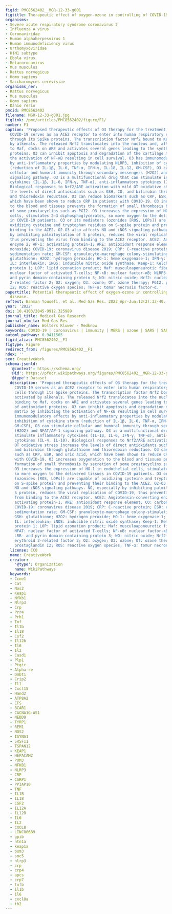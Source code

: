 ```yaml
---
figid: PMC8562402__MGR-12-33-g001
figtitle: Therapeutic effect of oxygen-ozone in controlling of COVID-19 disease
organisms:
- Severe acute respiratory syndrome coronavirus 2
- Influenza A virus
- Coronaviridae
- Human alphaherpesvirus 1
- Human immunodeficiency virus
- Orthomyxoviridae
- H1N1 subtype
- Ebola virus
- Betacoronavirus
- Mus musculus
- Rattus norvegicus
- Homo sapiens
- Saccharomyces cerevisiae
organisms_ner:
- Rattus norvegicus
- Mus musculus
- Homo sapiens
- Danio rerio
pmcid: PMC8562402
filename: MGR-12-33-g001.jpg
figlink: /pmc/articles/PMC8562402/figure/F1/
number: F1
caption: 'Proposed therapeutic effects of O3 therapy for the treatment of COVID-19.Note:
  COVID-19 serves as an ACE2 receptor to enter into human respiratory epithelial cells
  through its Spike proteins. The transcription factor Nrf2 bound to Keep-1 activated
  by alkenals. The released Nrf2 translocates into the nucleus and, after binding
  to Maf, docks on ARE and activates several genes leading to the synthesis of antioxidant
  proteins. O3 can inhibit apoptosis and degradation of the cartilage matrix by inhibiting
  the activation of NF-κB resulting in cell survival. O3 has immunomodulatory effects
  by anti-inflammatory properties by modulating NLRP3, inhibition of cytokine storm
  (reduction of IL-1β, IL-6, TNF-α, IFN-γ, IL-18, IL-12, GM-CSF), O3 can stimulate
  cellular and humoral immunity through secondary messengers (H2O2) and NFAT/AP-1
  signaling pathway. O3 is a multifunctional drug that can stimulate inflammatory
  cytokines (IL-1β, IL-6, IFN-γ, TNF-α), anti-inflammatory cytokines (IL-4, IL-10).
  Biological responses to Nrf2/ARE activation with mild OT oxidative stress increase
  the levels of direct antioxidants such as GSH, CO, and bilirubin through glutathione
  and thioredoxin reductase. O3 can reduce biomarkers such as CRP, ESR, and uric acid,
  which have been shown to reduce CRP in patients with COVID-19. O3 increases oxygenation
  to the blood and tissues prevents the formation of small thrombosis by secretion
  of some prostacyclins such as PGI2. O3 increases the expression of HO-1 in endothelial
  cells, stimulates 2–3 diphosphoglycerates, so more oxygen to the delivered tissues
  in COVID-19 patients. O3 or its mediators (ozonides [ROS, LOPs]) are capable of
  oxidizing cysteine and tryptophan residues on S-spike protein and preventing their
  binding to the ACE2. O2-O3 also affects NO and iNOS signaling pathways. NO, especially
  by inhibiting palmitoylation of S protein, reduces the viral replication of COVID-19,
  thus preventing the virus from binding to the ACE2 receptor. ACE2: Angiotensin-converting
  enzyme 2; AP-1: activating protein-1; ARE: antioxidant response element; CO: carbon
  monoxide; COVID-19: coronavirus disease 2019; CRP: C-reactive protein; ESR: erythrocyte
  sedimentation rate; GM-CSF: granulocyte-macrophage colony-stimulating factor; GSH:
  glutathione; H2O2: hydrogen peroxide; HO-1: heme oxygenase-1; IFN-γ: interferon-γ;
  IL: interleukin; iNOS: inducible nitric oxide synthase; Keep-1: Kelch like-ECH-associated
  protein 1; LOP: lipid ozonation product; Maf: musculoaponeurotic fibrosarcoma; NFAT:
  nuclear factor of activated T-cells; NF-κB: nuclear factor-κB; NLRP3: NOD-, LRR-
  and pyrin domain-containing protein 3; NO: nitric oxide; Nrf2: nuclear factor erythroid
  2-related factor 2; O2: oxygen; O3: ozone; OT: ozone therapy; PGI2: prostaglandin
  I2; ROS: reactive oxygen species; TNF-α: tomur necrosis factor-α.'
papertitle: Potential therapeutic effect of oxygen-ozone in controlling of COVID-19
  disease.
reftext: Bahman Yousefi, et al. Med Gas Res. 2022 Apr-Jun;12(2):33-40.
year: '2022'
doi: 10.4103/2045-9912.325989
journal_title: Medical Gas Research
journal_nlm_ta: Med Gas Res
publisher_name: Wolters Kluwer - Medknow
keywords: COVID-19 | coronavirus | immunity | MERS | ozone | SARS | SARS-CoV-2
automl_pathway: 0.9411505
figid_alias: PMC8562402__F1
figtype: Figure
redirect_from: /figures/PMC8562402__F1
ndex: ''
seo: CreativeWork
schema-jsonld:
  '@context': https://schema.org/
  '@id': https://pfocr.wikipathways.org/figures/PMC8562402__MGR-12-33-g001.html
  '@type': Dataset
  description: 'Proposed therapeutic effects of O3 therapy for the treatment of COVID-19.Note:
    COVID-19 serves as an ACE2 receptor to enter into human respiratory epithelial
    cells through its Spike proteins. The transcription factor Nrf2 bound to Keep-1
    activated by alkenals. The released Nrf2 translocates into the nucleus and, after
    binding to Maf, docks on ARE and activates several genes leading to the synthesis
    of antioxidant proteins. O3 can inhibit apoptosis and degradation of the cartilage
    matrix by inhibiting the activation of NF-κB resulting in cell survival. O3 has
    immunomodulatory effects by anti-inflammatory properties by modulating NLRP3,
    inhibition of cytokine storm (reduction of IL-1β, IL-6, TNF-α, IFN-γ, IL-18, IL-12,
    GM-CSF), O3 can stimulate cellular and humoral immunity through secondary messengers
    (H2O2) and NFAT/AP-1 signaling pathway. O3 is a multifunctional drug that can
    stimulate inflammatory cytokines (IL-1β, IL-6, IFN-γ, TNF-α), anti-inflammatory
    cytokines (IL-4, IL-10). Biological responses to Nrf2/ARE activation with mild
    OT oxidative stress increase the levels of direct antioxidants such as GSH, CO,
    and bilirubin through glutathione and thioredoxin reductase. O3 can reduce biomarkers
    such as CRP, ESR, and uric acid, which have been shown to reduce CRP in patients
    with COVID-19. O3 increases oxygenation to the blood and tissues prevents the
    formation of small thrombosis by secretion of some prostacyclins such as PGI2.
    O3 increases the expression of HO-1 in endothelial cells, stimulates 2–3 diphosphoglycerates,
    so more oxygen to the delivered tissues in COVID-19 patients. O3 or its mediators
    (ozonides [ROS, LOPs]) are capable of oxidizing cysteine and tryptophan residues
    on S-spike protein and preventing their binding to the ACE2. O2-O3 also affects
    NO and iNOS signaling pathways. NO, especially by inhibiting palmitoylation of
    S protein, reduces the viral replication of COVID-19, thus preventing the virus
    from binding to the ACE2 receptor. ACE2: Angiotensin-converting enzyme 2; AP-1:
    activating protein-1; ARE: antioxidant response element; CO: carbon monoxide;
    COVID-19: coronavirus disease 2019; CRP: C-reactive protein; ESR: erythrocyte
    sedimentation rate; GM-CSF: granulocyte-macrophage colony-stimulating factor;
    GSH: glutathione; H2O2: hydrogen peroxide; HO-1: heme oxygenase-1; IFN-γ: interferon-γ;
    IL: interleukin; iNOS: inducible nitric oxide synthase; Keep-1: Kelch like-ECH-associated
    protein 1; LOP: lipid ozonation product; Maf: musculoaponeurotic fibrosarcoma;
    NFAT: nuclear factor of activated T-cells; NF-κB: nuclear factor-κB; NLRP3: NOD-,
    LRR- and pyrin domain-containing protein 3; NO: nitric oxide; Nrf2: nuclear factor
    erythroid 2-related factor 2; O2: oxygen; O3: ozone; OT: ozone therapy; PGI2:
    prostaglandin I2; ROS: reactive oxygen species; TNF-α: tomur necrosis factor-α.'
  license: CC0
  name: CreativeWork
  creator:
    '@type': Organization
    name: WikiPathways
  keywords:
  - Ccne1
  - Cat
  - Nos2
  - Keap1
  - Nfkb1
  - Nlrp3
  - Crp
  - Prr4
  - Prh1
  - Tnf
  - Il1b
  - Il18
  - Csf2
  - Il12b
  - Il6
  - Il2
  - Casd1
  - Plp1
  - Ptgir
  - Alpha-re
  - Dmbt1
  - Crip2
  - Il1
  - Cxcl15
  - Hand2
  - ATP8A2
  - EFS
  - BCAR1
  - CACNA1G-AS1
  - NEDD9
  - TYRP1
  - REM1
  - NOS2
  - ISYNA1
  - SRSF11
  - TSPAN12
  - KEAP1
  - HEPACAM2
  - PUM3
  - NFKB1
  - NLRP3
  - CRP
  - CSRP1
  - PPIAP10
  - TNF
  - IL1B
  - IL18
  - CSF2
  - IL12A
  - IL12B
  - IL6
  - IL2
  - CXCL8
  - LINC00689
  - gpib
  - ntn1a
  - keap1a
  - pum3
  - smc5
  - nlrp3
  - crp
  - crp4
  - apcs
  - crp7
  - tnfb
  - il1b
  - il6
  - cxcl8a
  - th2
---
```

